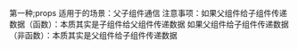 
第一种;props
适用于的场景：父子组件通信
注意事项：如果父组件给子组件传递数据（函数）：本质其实是子组件给父组件传递数据
如果父组件给子组件传递数据（非函数）：本质其实是父组件给子组件传递数据

